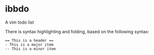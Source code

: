 ibbdo
=====

A vim todo list

There is syntax highlighting and folding, based on the following syntax:

    == This is a header ==
    - This is a major item
    -- This is a minor item

